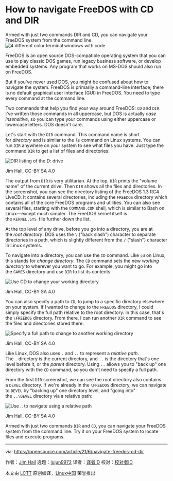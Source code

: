 [#]: subject: (How to navigate FreeDOS with CD and DIR)
[#]: via: (https://opensource.com/article/21/6/navigate-freedos-cd-dir)
[#]: author: (Jim Hall https://opensource.com/users/jim-hall)
[#]: collector: (lujun9972)
[#]: translator: ( )
[#]: reviewer: ( )
[#]: publisher: ( )
[#]: url: ( )

How to navigate FreeDOS with CD and DIR
======
Armed with just two commands DIR and CD, you can navigate your FreeDOS
system from the command line.
![4 different color terminal windows with code][1]

FreeDOS is an open source DOS-compatible operating system that you can use to play classic DOS games, run legacy business software, or develop embedded systems. Any program that works on MS-DOS should also run on FreeDOS.

But if you've never used DOS, you might be confused about how to navigate the system. FreeDOS is primarily a command-line interface; there is no default graphical user interface (GUI) in FreeDOS. You need to type every command at the command line.

Two commands that help you find your way around FreeDOS: `CD` and `DIR`. I've written those commands in all uppercase, but DOS is actually _case insensitive_, so you can type your commands using either uppercase or lowercase letters. DOS doesn't care.

Let's start with the `DIR` command. This command name is short for _directory_ and is similar to the `ls` command on Linux systems. You can run `DIR` anywhere on your system to see what files you have. Just type the command `DIR` to get a list of files and directories:

![DIR listing of the D: drive][2]

Jim Hall, CC-BY SA 4.0

The output from `DIR` is very utilitarian. At the top, `DIR` prints the "volume name" of the current drive. Then `DIR` shows all the files and directories. In the screenshot, you can see the directory listing of the FreeDOS 1.3 RC4 LiveCD. It contains several directories, including the `FREEDOS` directory which contains all of the core FreeDOS programs and utilities. You can also see several files, starting with the `COMMAND.COM` shell, which is similar to Bash on Linux—except much simpler. The FreeDOS kernel itself is the `KERNEL.SYS `file further down the list.

At the top level of any drive, before you go into a directory, you are at the _root directory_. DOS uses the `\` ("back slash") character to separate directories in a path, which is slightly different from the `/` ("slash") character in Linux systems.

To navigate into a directory, you can use the `CD` command. Like `cd` on Linux, this stands for _change directory_. The `CD` command sets the new _working directory_ to wherever you want to go. For example, you might go into the `GAMES` directory and use `DIR` to list its contents:

![Use CD to change your working directory][3]

Jim Hall, CC-BY SA 4.0

You can also specify a path to `CD`, to jump to a specific directory elsewhere on your system. If I wanted to change to the `FREEDOS` directory, I could simply specify the full path relative to the root directory. In this case, that's the `\FREEDOS` directory. From there, I can run another `DIR` command to see the files and directories stored there:

![Specify a full path to change to another working directory][4]

Jim Hall, CC-BY SA 4.0

Like Linux, DOS also uses `.` and `..` to represent a _relative path_. The `.` directory is the current directory, and `..` is the directory that's one level before it, or the _parent_ directory. Using `..` allows you to "back up" one directory with the `CD` command, so you don't need to specify a full path.

From the first `DIR` screenshot, we can see the root directory also contains a `DEVEL` directory. If we're already in the `\FREEDOS` directory, we can navigate to `DEVEL` by "backing up" one directory level, and "going into" the `..\DEVEL` directory via a relative path:

![Use .. to navigate using a relative path][5]

Jim Hall, CC-BY SA 4.0

Armed with just two commands `DIR` and `CD`, you can navigate your FreeDOS system from the command line. Try it on your FreeDOS system to locate files and execute programs.

--------------------------------------------------------------------------------

via: https://opensource.com/article/21/6/navigate-freedos-cd-dir

作者：[Jim Hall][a]
选题：[lujun9972][b]
译者：[译者ID](https://github.com/译者ID)
校对：[校对者ID](https://github.com/校对者ID)

本文由 [LCTT](https://github.com/LCTT/TranslateProject) 原创编译，[Linux中国](https://linux.cn/) 荣誉推出

[a]: https://opensource.com/users/jim-hall
[b]: https://github.com/lujun9972
[1]: https://opensource.com/sites/default/files/styles/image-full-size/public/lead-images/freedos.png?itok=aOBLy7Ky (4 different color terminal windows with code)
[2]: https://opensource.com/sites/default/files/uploads/dir1.png (DIR listing of the D: drive)
[3]: https://opensource.com/sites/default/files/uploads/cd-games2.png (Use CD to change your working directory)
[4]: https://opensource.com/sites/default/files/uploads/cd-freedos3.png (Specify a full path to change to another working directory)
[5]: https://opensource.com/sites/default/files/uploads/cd-devel4.png (Use .. to navigate using a relative path)
